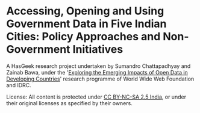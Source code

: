 Accessing, Opening and Using Government Data in Five Indian Cities: Policy Approaches and Non-Government Initiatives
====================================================================================================================

A HasGeek research project undertaken by Sumandro Chattapadhyay and Zainab Bawa, under the '[Exploring the Emerging Impacts of Open Data in Developing Countries](http://www.opendataresearch.org/post/43487716497/launch)' research programme of World Wide Web Foundation and IDRC.

License: All content is protected under [CC BY-NC-SA 2.5 India](http://creativecommons.org/licenses/by-nc-sa/2.5/in/deed.en_US), or under their original licenses as specified by their owners.
